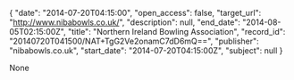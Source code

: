 {
  "date": "2014-07-20T04:15:00", 
  "open_access": false, 
  "target_url": "http://www.nibabowls.co.uk/", 
  "description": null, 
  "end_date": "2014-08-05T02:15:00Z", 
  "title": "Northern Ireland Bowling Association", 
  "record_id": "20140720T041500/NAT+TgG2Ve2onamC7dD6mQ==", 
  "publisher": "nibabowls.co.uk", 
  "start_date": "2014-07-20T04:15:00Z", 
  "subject": null
}

None